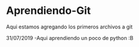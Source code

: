 # Aprendiendo-Git
Aqui estamos agregando los primeros archivos a git 

31/07/2019
-Aqui aprendiendo un poco de python :B 
